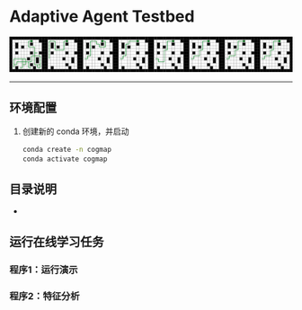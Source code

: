 # Adaptive Agent Testbed

![](./docs/5.png)

----

## 环境配置

1. 创建新的 conda 环境，并启动

   ```bash
   conda create -n cogmap
   conda activate cogmap
   ```

## 目录说明

* 



## 运行在线学习任务



### 程序1：运行演示



### 程序2：特征分析































